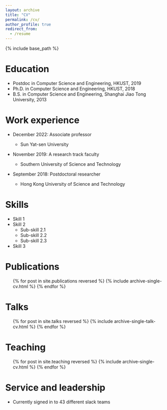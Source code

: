 ```yaml
---
layout: archive
title: "CV"
permalink: /cv/
author_profile: true
redirect_from:
  - /resume
---
```


{% include base_path %}

Education
======
* Postdoc in Computer Science and Engineering, HKUST, 2019
* Ph.D. in Computer Science and Engineering, HKUST, 2018
* B.S. in Computer Science and Engineering, Shanghai Jiao Tong University, 2013

Work experience
======
* December 2022: Associate professor
  * Sun Yat-sen University

* November 2019: A research track faculty
  * Southern University of Science and Technology

* September 2018: Postdoctoral researcher
  * Hong Kong University of Science and Technology 
  
Skills
======
* Skill 1
* Skill 2
  * Sub-skill 2.1
  * Sub-skill 2.2
  * Sub-skill 2.3
* Skill 3

Publications
======
  <ul>{% for post in site.publications reversed %}
    {% include archive-single-cv.html %}
  {% endfor %}</ul>
  
Talks
======
  <ul>{% for post in site.talks reversed %}
    {% include archive-single-talk-cv.html  %}
  {% endfor %}</ul>
  
Teaching
======
  <ul>{% for post in site.teaching reversed %}
    {% include archive-single-cv.html %}
  {% endfor %}</ul>
  
Service and leadership
======
* Currently signed in to 43 different slack teams
